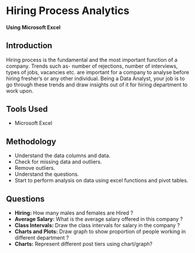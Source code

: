 # Hiring Process Analytics
#### Using Microsoft Excel

## Introduction
Hiring process is the fundamental and the most important function of a company. Trends such as- number of rejections, number of interviews, types of jobs, vacancies etc. are important for a company to analyse before hiring fresher’s or any other individual. Being a Data Analyst, your job is to go through these trends and draw insights out of it for hiring department to work upon.

## Tools Used
- Microsoft Excel

## Methodology
- Understand the data columns and data.
- Check for missing data and outliers.
- Remove outliers.
- Understand the questions.
- Start to perform analysis on data using excel functions and pivot tables.

## Questions
- **Hiring:** How many males and females are Hired ? 
- **Average Salary:** What is the average salary offered in this company ? 
- **Class Intervals:** Draw the class intervals for salary in the company ?
- **Charts and Plots:** Draw graph to show proportion of people working in different department ?
- **Charts:** Represent different post tiers using chart/graph?
